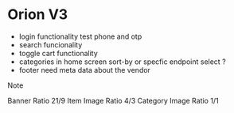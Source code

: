 # Orion V3 

- login functionality test phone and otp
- search funcionality 
- toggle cart functionality
- categories in home screen sort-by or specfic endpoint select ?
- footer need meta data about the vendor




> [!note]
> Banner Ratio 21/9
> Item Image Ratio 4/3
> Category Image Ratio 1/1